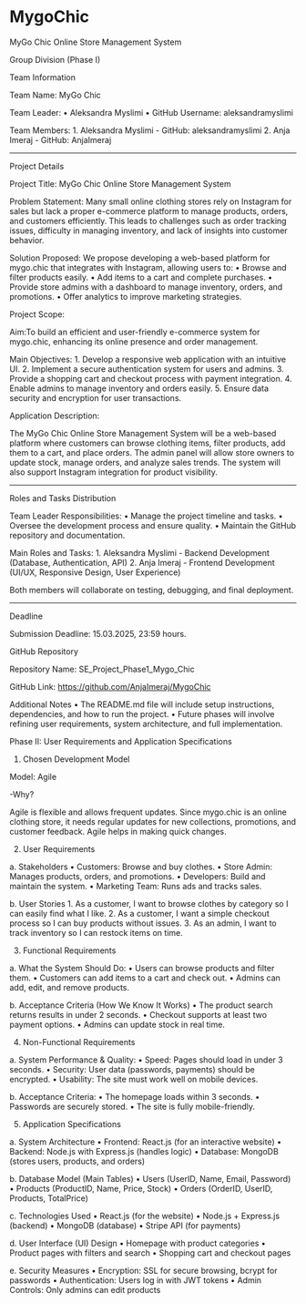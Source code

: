 # MygoChic
MyGo Chic Online Store Management System

Group Division (Phase I)

Team Information

Team Name: MyGo Chic 

Team Leader:
	•	Aleksandra Myslimi
	•	GitHub Username: aleksandramyslimi
 
Team Members:
	1.	Aleksandra Myslimi - GitHub:  aleksandramyslimi
	2.	Anja Imeraj - GitHub: AnjaImeraj
 
________________________________________
Project Details

Project Title: MyGo Chic Online Store Management System

Problem Statement:
Many small online clothing stores rely on Instagram for sales but lack a proper e-commerce platform to manage products, orders, and customers efficiently. This leads to challenges such as order tracking issues, difficulty in managing inventory, and lack of insights into customer behavior.

Solution Proposed:
We propose developing a web-based platform for mygo.chic that integrates with Instagram, allowing users to:
	•	Browse and filter products easily.
	•	Add items to a cart and complete purchases.
	•	Provide store admins with a dashboard to manage inventory, orders, and promotions.
	•	Offer analytics to improve marketing strategies.
 
Project Scope:

Aim:To build an efficient and user-friendly e-commerce system for mygo.chic, enhancing its online presence and order management.

Main Objectives:
	1.	Develop a responsive web application with an intuitive UI.
	2.	Implement a secure authentication system for users and admins.
	3.	Provide a shopping cart and checkout process with payment integration.
	4.	Enable admins to manage inventory and orders easily.
	5.	Ensure data security and encryption for user transactions.
 
Application Description:

The MyGo Chic Online Store Management System will be a web-based platform where customers can browse clothing items, filter products, add them to a cart, and place orders. The admin panel will allow store owners to update stock, manage orders, and analyze sales trends. The system will also support Instagram integration for product visibility.
________________________________________
Roles and Tasks Distribution

Team Leader Responsibilities:
	•	Manage the project timeline and tasks.
	•	Oversee the development process and ensure quality.
	•	Maintain the GitHub repository and documentation.
 
Main Roles and Tasks:
	1.	Aleksandra Myslimi - Backend Development (Database, Authentication, API)
	2.	Anja Imeraj - Frontend Development (UI/UX, Responsive Design, User Experience)
 
Both members will collaborate on testing, debugging, and final deployment.
________________________________________
Deadline

Submission Deadline: 15.03.2025, 23:59 hours.

GitHub Repository

Repository Name: SE_Project_Phase1_Mygo_Chic

GitHub Link: https://github.com/AnjaImeraj/MygoChic

Additional Notes
	•	The README.md file will include setup instructions, dependencies, and how to run the project.
	•	Future phases will involve refining user requirements, system architecture, and full implementation.

 

 Phase II: User Requirements and Application Specifications

1. Chosen Development Model

Model: Agile

-Why?

Agile is flexible and allows frequent updates. Since mygo.chic is an online clothing store, it needs regular updates for new collections, promotions, and customer feedback. Agile helps in making quick changes.


2. User Requirements

a. Stakeholders
	•	Customers: Browse and buy clothes.
	•	Store Admin: Manages products, orders, and promotions.
	•	Developers: Build and maintain the system.
	•	Marketing Team: Runs ads and tracks sales.

b. User Stories
	1.	As a customer, I want to browse clothes by category so I can easily find what I like.
	2.	As a customer, I want a simple checkout process so I can buy products without issues.
	3.	As an admin, I want to track inventory so I can restock items on time.

3. Functional Requirements

a. What the System Should Do:
	•	Users can browse products and filter them.
	•	Customers can add items to a cart and check out.
	•	Admins can add, edit, and remove products.

b. Acceptance Criteria (How We Know It Works)
	•	The product search returns results in under 2 seconds.
	•	Checkout supports at least two payment options.
	•	Admins can update stock in real time.

4. Non-Functional Requirements

a. System Performance & Quality:
	•	Speed: Pages should load in under 3 seconds.
	•	Security: User data (passwords, payments) should be encrypted.
	•	Usability: The site must work well on mobile devices.

b. Acceptance Criteria:
	•	The homepage loads within 3 seconds.
	•	Passwords are securely stored.
	•	The site is fully mobile-friendly.

5. Application Specifications

a. System Architecture
	•	Frontend: React.js (for an interactive website)
	•	Backend: Node.js with Express.js (handles logic)
	•	Database: MongoDB (stores users, products, and orders)

b. Database Model (Main Tables)
	•	Users (UserID, Name, Email, Password)
	•	Products (ProductID, Name, Price, Stock)
	•	Orders (OrderID, UserID, Products, TotalPrice)

c. Technologies Used
	•	React.js (for the website)
	•	Node.js + Express.js (backend)
	•	MongoDB (database)
	•	Stripe API (for payments)

d. User Interface (UI) Design
	•	Homepage with product categories
	•	Product pages with filters and search
	•	Shopping cart and checkout pages

e. Security Measures
	•	Encryption: SSL for secure browsing, bcrypt for passwords
	•	Authentication: Users log in with JWT tokens
	•	Admin Controls: Only admins can edit products


